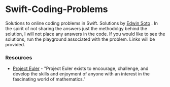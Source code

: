 # Swift-Coding-Problems
Solutions to online coding problems in Swift. Solutions by [Edwin Soto] . In the spirit of not sharing the answers just the methodolgy behind the solution, I will not place any answers in the code. If you would like to see the solutions, run the playground associated with the problem. Links will be provided. 

### Resources
* [Project Euler] - "Project Euler exists to encourage, challenge, and develop the skills and enjoyment of anyone with an interest in the fascinating world of mathematics."

[Project Euler]: <https://projecteuler.net>
[Edwin Soto]: <http://hire.edwinsoto.net>